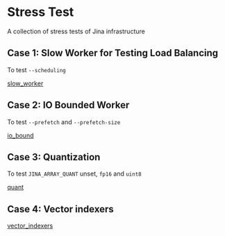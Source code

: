 # Stress Test

A collection of stress tests of Jina infrastructure


## Case 1: Slow Worker for Testing Load Balancing

To test `--scheduling`

[slow_worker](slow_worker/app.py)


## Case 2: IO Bounded Worker

To test `--prefetch` and `--prefetch-size`

[io_bound](io_bound/app.py)

## Case 3: Quantization 

To test `JINA_ARRAY_QUANT` unset, `fp16` and `uint8`

[quant](quant/app.py)

## Case 4: Vector indexers 

[vector_indexers](vector_indexers/app.py)

